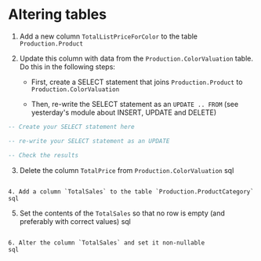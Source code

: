 # Altering tables

1. Add a new column `TotalListPriceForColor` to the table `Production.Product`


2. Update this column with data from the `Production.ColorValuation` table. Do this in the following steps:

   * First, create a SELECT statement that joins `Production.Product` to `Production.ColorValuation`

   * Then, re-write the SELECT statement as an `UPDATE .. FROM` (see yesterday's module about INSERT, UPDATE and DELETE)


```sql
-- Create your SELECT statement here
```


```sql
-- re-write your SELECT statement as an UPDATE
```


```sql
-- Check the results
```

3. Delete the column `TotalPrice` from `Production.ColorValuation`
sql

```

4. Add a column `TotalSales` to the table `Production.ProductCategory`
sql

```

5. Set the contents of the `TotalSales` so that no row is empty (and preferably with correct values)
sql

```

6. Alter the column `TotalSales` and set it non-nullable
sql

```

